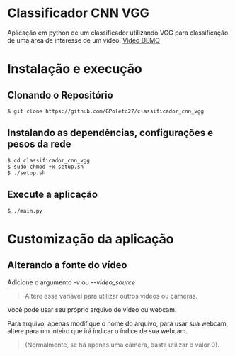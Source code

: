 # Classificador CNN VGG

Aplicação em python de um classificador utilizando VGG para classificação de uma área de interesse de um vídeo.
[Video DEMO](https://youtu.be/Xt9MWlmFYDU)

# Instalação e execução

## Clonando o Repositório

    $ git clone https://github.com/GPoleto27/classificador_cnn_vgg

## Instalando as dependências, configurações e pesos da rede

    $ cd classificador_cnn_vgg
    $ sudo chmod +x setup.sh
    $ ./setup.sh

## Execute a aplicação

    $ ./main.py

# Customização da aplicação

## Alterando a fonte do vídeo

Adicione o argumento _-v_ ou *--video_source*

> Altere essa variável para utilizar outros videos ou câmeras.

Você pode usar seu próprio arquivo de vídeo ou webcam.

Para arquivo, apenas modifique o nome do arquivo, para usar sua webcam, altere para um inteiro que irá indicar o índice de sua webcam.

> (Normalmente, se há apenas uma câmera, basta utilizar o valor 0).
